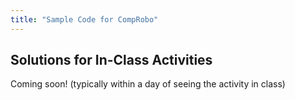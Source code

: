 ```yaml
---
title: "Sample Code for CompRobo"
---
```


## Solutions for In-Class Activities

Coming soon! (typically within a day of seeing the activity in class)
